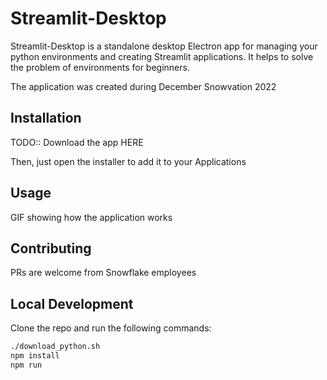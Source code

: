 # Streamlit-Desktop

Streamlit-Desktop is a standalone desktop Electron app for managing your python environments and creating Streamlit applications. It helps to solve the problem of environments for beginners.

The application was created during December Snowvation 2022

## Installation

TODO:: Download the app HERE

Then, just open the installer to add it to your Applications

## Usage

GIF showing how the application works

## Contributing

PRs are welcome from Snowflake employees

## Local Development

Clone the repo and run the following commands:

```sh
./download_python.sh
npm install
npm run
```
